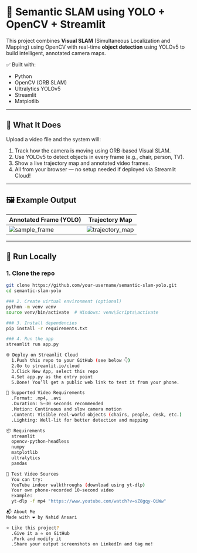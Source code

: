 # 🤖 Semantic SLAM using YOLO + OpenCV + Streamlit

This project combines **Visual SLAM** (Simultaneous Localization and Mapping) using OpenCV with real-time **object detection** using YOLOv5 to build intelligent, annotated camera maps.

✅ Built with:
- Python
- OpenCV (ORB SLAM)
- Ultralytics YOLOv5
- Streamlit
- Matplotlib

---

## 🎥 What It Does

Upload a video file and the system will:

1. Track how the camera is moving using ORB-based Visual SLAM.
2. Use YOLOv5 to detect objects in every frame (e.g., chair, person, TV).
3. Show a live trajectory map and annotated video frames.
4. All from your browser — no setup needed if deployed via Streamlit Cloud!

---

## 🖼️ Example Output

| Annotated Frame (YOLO) | Trajectory Map |
|------------------------|----------------|
| ![sample_frame](demo/frame.png) | ![trajectory_map](demo/trajectory.png) |

---

## 🚀 Run Locally

### 1. Clone the repo
```bash
git clone https://github.com/your-username/semantic-slam-yolo.git
cd semantic-slam-yolo

### 2. Create virtual environment (optional)
python -m venv venv
source venv/bin/activate  # Windows: venv\Scripts\activate

### 3. Install dependencies
pip install -r requirements.txt

### 4. Run the app
streamlit run app.py

🌐 Deploy on Streamlit Cloud
  1.Push this repo to your GitHub (see below 👇)
  2.Go to streamlit.io/cloud
  3.Click New App, select this repo
  4.Set app.py as the entry point
  5.Done! You’ll get a public web link to test it from your phone.

🔎 Supported Video Requirements
  .Format: .mp4, .avi
  .Duration: 5–30 seconds recommended
  .Motion: Continuous and slow camera motion
  .Content: Visible real-world objects (chairs, people, desk, etc.)
  .Lighting: Well-lit for better detection and mapping

📦 Requirements
  streamlit
  opencv-python-headless
  numpy
  matplotlib
  ultralytics
  pandas

🧪 Test Video Sources
  You can try:
  YouTube indoor walkthroughs (download using yt-dlp)
  Your own phone-recorded 10-second video
  Example:
  yt-dlp -f mp4 "https://www.youtube.com/watch?v=sZ8gqy-QiWw"

📬 About Me
Made with ❤️ by Nahid Ansari

⭐ Like this project?
  .Give it a ⭐ on GitHub
  .Fork and modify it
  .Share your output screenshots on LinkedIn and tag me!




